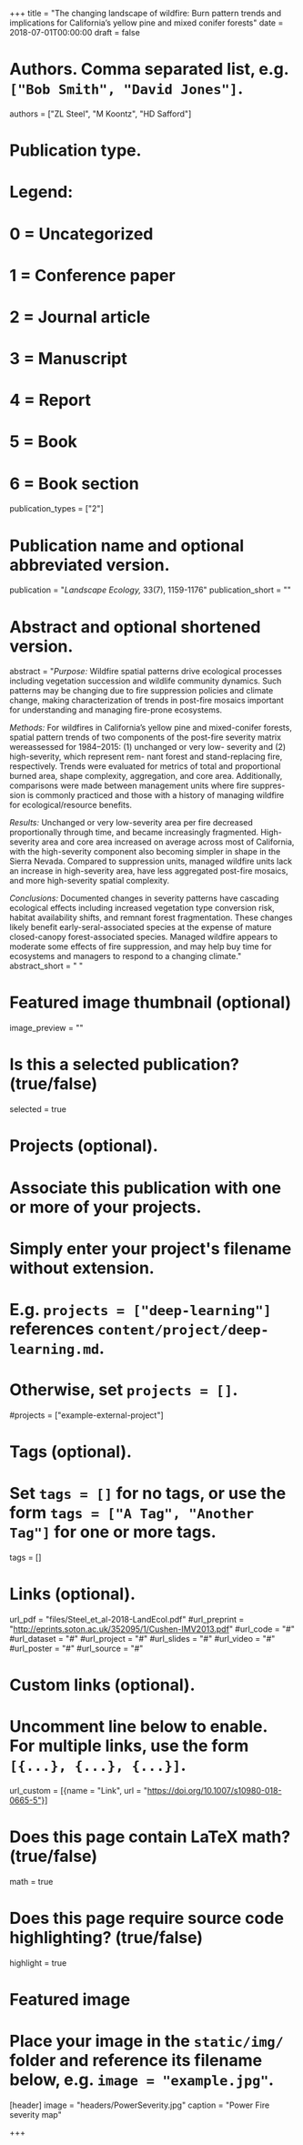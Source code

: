 +++
title = "The changing landscape of wildfire: Burn pattern trends and implications for California’s yellow pine and mixed conifer forests"
date = 2018-07-01T00:00:00
draft = false

# Authors. Comma separated list, e.g. `["Bob Smith", "David Jones"]`.
authors = ["ZL Steel", "M Koontz", "HD Safford"]

# Publication type.
# Legend:
# 0 = Uncategorized
# 1 = Conference paper
# 2 = Journal article
# 3 = Manuscript
# 4 = Report
# 5 = Book
# 6 = Book section
publication_types = ["2"]

# Publication name and optional abbreviated version.
publication = "*Landscape Ecology,* 33(7), 1159-1176"
publication_short = ""

# Abstract and optional shortened version.
abstract = "*Purpose:* Wildfire spatial patterns drive ecological processes including vegetation succession and wildlife community dynamics. Such patterns may be changing due to fire suppression policies and climate change, making characterization of trends in post-fire mosaics important for understanding and managing fire-prone ecosystems.  

*Methods:* For wildfires in California’s yellow pine and mixed-conifer forests, spatial pattern trends of two components of the post-fire severity matrix wereassessed for 1984–2015: (1) unchanged or very low- severity and (2) high-severity, which represent rem- nant forest and stand-replacing fire, respectively. Trends were evaluated for metrics of total and proportional burned area, shape complexity, aggregation, and core area. Additionally, comparisons were made between management units where fire suppres- sion is commonly practiced and those with a history of managing wildfire for ecological/resource benefits.  

*Results:* Unchanged or very low-severity area per fire decreased proportionally through time, and became increasingly fragmented. High-severity area and core area increased on average across most of California, with the high-severity component also becoming simpler in shape in the Sierra Nevada. Compared to suppression units, managed wildfire units lack an increase in high-severity area, have less aggregated post-fire mosaics, and more high-severity spatial complexity.   

*Conclusions:* Documented changes in severity patterns have cascading ecological effects including increased vegetation type conversion risk, habitat availability shifts, and remnant forest fragmentation. These changes likely benefit early-seral-associated species at the expense of mature closed-canopy forest-associated species. Managed wildfire appears to moderate some effects of fire suppression, and may help buy time for ecosystems and managers to respond to a changing climate."
abstract_short = " "

# Featured image thumbnail (optional)
image_preview = ""

# Is this a selected publication? (true/false)
selected = true

# Projects (optional).
#   Associate this publication with one or more of your projects.
#   Simply enter your project's filename without extension.
#   E.g. `projects = ["deep-learning"]` references `content/project/deep-learning.md`.
#   Otherwise, set `projects = []`.
#projects = ["example-external-project"]

# Tags (optional).
#   Set `tags = []` for no tags, or use the form `tags = ["A Tag", "Another Tag"]` for one or more tags.
tags = []

# Links (optional).
url_pdf = "files/Steel_et_al-2018-LandEcol.pdf"
#url_preprint = "http://eprints.soton.ac.uk/352095/1/Cushen-IMV2013.pdf"
#url_code = "#"
#url_dataset = "#"
#url_project = "#"
#url_slides = "#"
#url_video = "#"
#url_poster = "#"
#url_source = "#"

# Custom links (optional).
#   Uncomment line below to enable. For multiple links, use the form `[{...}, {...}, {...}]`.
url_custom = [{name = "Link", url = "https://doi.org/10.1007/s10980-018-0665-5"}]

# Does this page contain LaTeX math? (true/false)
math = true

# Does this page require source code highlighting? (true/false)
highlight = true

# Featured image
# Place your image in the `static/img/` folder and reference its filename below, e.g. `image = "example.jpg"`.
[header]
image = "headers/PowerSeverity.jpg"
caption = "Power Fire severity map"

+++

